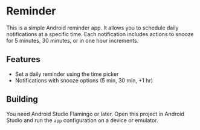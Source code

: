 # Reminder

This is a simple Android reminder app. It allows you to schedule daily notifications at a specific time. Each notification includes actions to snooze for 5 minutes, 30 minutes, or in one hour increments.

## Features
- Set a daily reminder using the time picker
- Notifications with snooze options (5 min, 30 min, +1 hr)

## Building
You need Android Studio Flamingo or later. Open this project in Android Studio and run the `app` configuration on a device or emulator.
